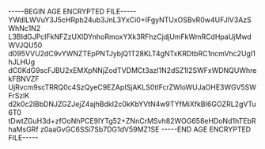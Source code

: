 -----BEGIN AGE ENCRYPTED FILE-----
YWdlLWVuY3J5cHRpb24ub3JnL3YxCi0+IFgyNTUxOSBvR0w4UFJlV3AzSWhNc1N2
L3BIdGJPclFkNFZzUXlDYnhoRmoxYXk3RFhzCjdjUmFkWmRCdHpaUjMwdWVJQU50
d095VVU2dC9vYWNZTEpPNTJybjQ1T28KLT4gNTxKRDtbRC1ncmVhc2UgI1hJLHUg
dC0KdG9scFJBU2xEMXpNNjZodTVDMCt3azl1N2dSZ1l2SWFxWDNQUWhrekFBNVZF
UjRvcm9scTRRQ0c4SzQyeC9EZApISjAKLS0tIFcrZWloWUJaOHE3WGV5SWFrSzlK
d2k0c2lBbDNJZGZJejZ4ajhBdkI2c0kKbYVtN4w9TYfMiXfkBI6GOZRL2gVTu6T0
tDwtZGuH3d+zfOoNhPCE9lYTg52+ZNnCrMSvh82WOG658eHDoNd1hTEbRhaMsGRf
z0aaGvGC6SSi7Sb7DG1dV59MZ1SE
-----END AGE ENCRYPTED FILE-----
